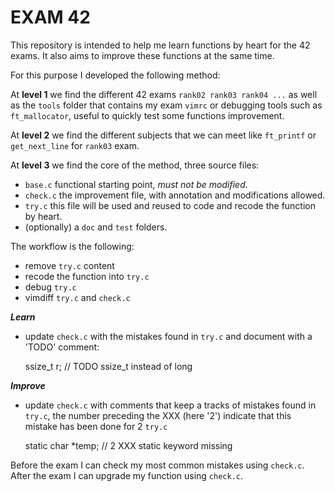 
#           EXAM 42

This repository is intended to help me learn functions by heart for the 42 exams.
It also aims to improve these functions at the same time.

For this purpose I developed the following method:

At **level 1** we find the different 42 exams `rank02 rank03 rank04 ...` as well
as the `tools` folder that contains my exam `vimrc` or debugging tools such as
`ft_mallocator`, useful to quickly test some functions improvement.

At **level 2** we find the different subjects that we can meet like `ft_printf`
or `get_next_line` for `rank03` exam.

At **level 3** we find the core of the method, three source files:
- `base.c` functional starting point, *must not be modified*.
- `check.c` the improvement file, with annotation and modifications allowed.
- `try.c` this file will be used and reused to code and recode the function by
  heart.
- (optionally) a `doc` and `test` folders.

The workflow is the following:
- remove `try.c` content
- recode the function into `try.c`
- debug `try.c`
- vimdiff `try.c` and `check.c`

***Learn***

- update `check.c` with the mistakes found in `try.c` and document with a
  'TODO' comment:

    ssize_t r; // TODO ssize_t instead of long

***Improve***

- update `check.c` with comments that keep a tracks of mistakes found in
  `try.c`, the number preceding the XXX (here '2') indicate that this mistake
  has been done for 2 `try.c`

    static char *temp; // 2 XXX static keyword missing

Before the exam I can check my most common mistakes using `check.c`.
After the exam I can upgrade my function using `check.c`.
